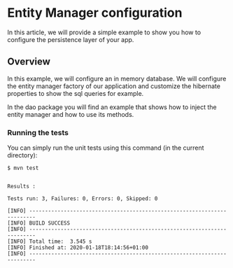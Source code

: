 # Entity Manager configuration

In this article, we will provide a simple example to show you how to configure the persistence layer of your app.


## Overview

In this example, we will configure an in memory database. We will configure the entity manager factory of our application and customize
the hibernate properties to show the sql queries for example.

In the dao package you will find an example that shows how to inject the entity manager and how to use its methods.


### Running the tests

You can simply run the unit tests using this command (in the current directory):

```shell script
$ mvn test
```

```log

Results :

Tests run: 3, Failures: 0, Errors: 0, Skipped: 0

[INFO] ------------------------------------------------------------------------
[INFO] BUILD SUCCESS
[INFO] ------------------------------------------------------------------------
[INFO] Total time:  3.545 s
[INFO] Finished at: 2020-01-18T18:14:56+01:00
[INFO] ------------------------------------------------------------------------

```